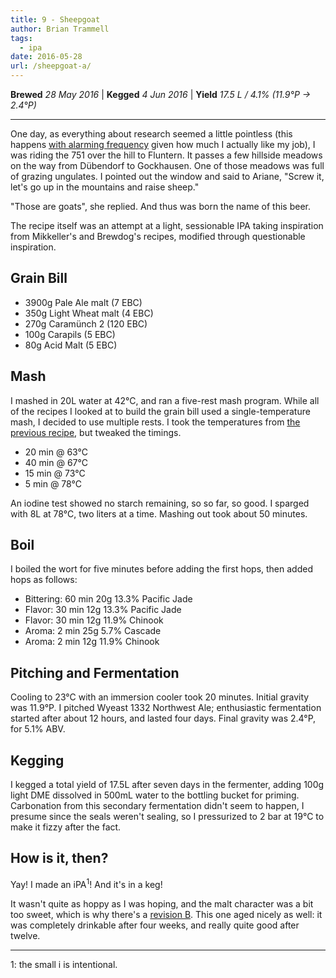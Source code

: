 ```yaml
---
title: 9 - Sheepgoat
author: Brian Trammell
tags:
  - ipa
date: 2016-05-28
url: /sheepgoat-a/
---
```


**Brewed** *28 May 2016* | **Kegged** *4 Jun 2016* | **Yield** *17.5 L / 4.1% (11.9&deg;P &#x2192; 2.4&deg;P)*
- - -

One day, as everything about research seemed a little pointless (this happens
[with alarming frequency](/about/) given how much I actually like my job), I
was riding the 751 over the hill to Fluntern. It passes a few hillside meadows
on the way from Dübendorf to Gockhausen. One of those meadows was full of
grazing ungulates. I pointed out the window and said to Ariane, "Screw it,
let's go up in the mountains and raise sheep."

"Those are goats", she replied. And thus was born the name of this beer. 

The recipe itself was an attempt at a light, sessionable IPA taking
inspiration from Mikkeller's and Brewdog's recipes, modified through
questionable inspiration.


## Grain Bill

- 3900g Pale Ale malt (7 EBC)
- 350g Light Wheat malt (4 EBC)
- 270g Caramünch 2 (120 EBC)
- 100g Carapils (5 EBC)
- 80g Acid Malt (5 EBC)

## Mash

I mashed in 20L water at 42&deg;C, and ran a five-rest mash program. While all
of the recipes I looked at to build the grain bill used a single-temperature
mash, I decided to use multiple rests. I took the temperatures from 
[the previous recipe](/easter-steam/), but tweaked the timings.

- 20 min @ 63&deg;C
- 40 min @ 67&deg;C 
- 15 min @ 73&deg;C
- 5 min @ 78&deg;C

An iodine test showed no starch remaining, so so far, so good. I sparged with 8L at 78&deg;C, two liters at a time. Mashing out took about 50 minutes.

## Boil

I boiled the wort for five minutes before adding the first hops, then added hops as follows:   

- Bittering: 60 min 20g 13.3% Pacific Jade
- Flavor: 30 min 12g 13.3% Pacific Jade
- Flavor: 30 min 12g 11.9% Chinook
- Aroma: 2 min 25g 5.7% Cascade 
- Aroma: 2 min 12g 11.9% Chinook 

## Pitching and Fermentation

Cooling to 23&deg;C with an immersion cooler took 20 minutes. Initial gravity
was 11.9&deg;P. I pitched Wyeast 1332 Northwest Ale; enthusiastic fermentation
started after about 12 hours, and lasted four days. Final gravity was
2.4&deg;P, for 5.1% ABV.

## Kegging

I kegged a total yield of 17.5L after seven days in the fermenter, adding 100g
light DME dissolved in 500mL water to the bottling bucket for priming.
Carbonation from this secondary fermentation didn't seem to happen, I presume
since the seals weren't sealing, so I pressurized to 2 bar at 19&deg;C to make
it fizzy after the fact.

## How is it, then?

Yay! I made an iPA<sup>1</sup>! And it's in a keg! 

It wasn't quite as hoppy as I was hoping, and the malt character was a bit too
sweet, which is why there's a [revision B](/sheepgoat-b/). This one aged
nicely as well: it was completely drinkable after four weeks, and really quite
good after twelve.

- - - 
1: the small i is intentional.